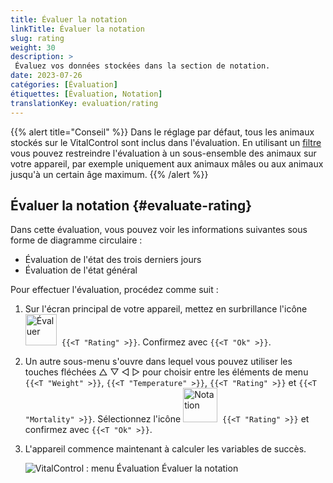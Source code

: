 ```yaml
---
title: Évaluer la notation
linkTitle: Évaluer la notation
slug: rating
weight: 30
description: >
 Évaluez vos données stockées dans la section de notation.
date: 2023-07-26
catégories: [Évaluation]
étiquettes: [Évaluation, Notation]
translationKey: evaluation/rating
---
```

{{% alert title="Conseil" %}}
Dans le réglage par défaut, tous les animaux stockés sur le VitalControl sont inclus dans l'évaluation. En utilisant un [filtre](../../filter/) vous pouvez restreindre l'évaluation à un sous-ensemble des animaux sur votre appareil, par exemple uniquement aux animaux mâles ou aux animaux jusqu'à un certain âge maximum.
{{% /alert %}}

## Évaluer la notation {#evaluate-rating}

Dans cette évaluation, vous pouvez voir les informations suivantes sous forme de diagramme circulaire :
- Évaluation de l'état des trois derniers jours
- Évaluation de l'état général

Pour effectuer l'évaluation, procédez comme suit :

1. Sur l'écran principal de votre appareil, mettez en surbrillance l'icône &nbsp;<img src="/icons/main/evaluation.svg" width="50" align="bottom" alt="Évaluer" />&nbsp; `{{<T "Rating" >}}`. Confirmez avec `{{<T "Ok" >}}`.

2. Un autre sous-menu s'ouvre dans lequel vous pouvez utiliser les touches fléchées △ ▽ ◁ ▷ pour choisir entre les éléments de menu `{{<T "Weight" >}}`, `{{<T "Temperature" >}}`, `{{<T "Rating" >}}` et `{{<T "Mortality" >}}`. Sélectionnez l'icône <img src="/icons/evaluation/rating.svg" width="55" align="bottom" alt="Notation" />&nbsp; `{{<T "Rating" >}}` et confirmez avec `{{<T "Ok" >}}`.

3. L'appareil commence maintenant à calculer les variables de succès.

   ![VitalControl : menu Évaluation Évaluer la notation](../images/rating.png "Évaluer la notation")

